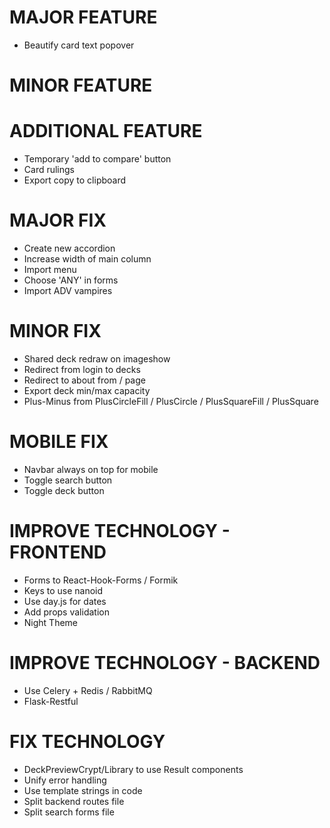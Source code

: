 # MAJOR FEATURE
* Beautify card text popover

# MINOR FEATURE

# ADDITIONAL FEATURE
* Temporary 'add to compare' button
* Card rulings
* Export copy to clipboard

# MAJOR FIX
* Create new accordion
* Increase width of main column
* Import menu
* Choose 'ANY' in forms
* Import ADV vampires

# MINOR FIX
* Shared deck redraw on imageshow
* Redirect from login to decks
* Redirect to about from / page
* Export deck min/max capacity
* Plus-Minus from PlusCircleFill / PlusCircle / PlusSquareFill / PlusSquare

# MOBILE FIX
* Navbar always on top for mobile
* Toggle search button
* Toggle deck button

# IMPROVE TECHNOLOGY - FRONTEND
* Forms to React-Hook-Forms / Formik
* Keys to use nanoid
* Use day.js for dates
* Add props validation
* Night Theme

# IMPROVE TECHNOLOGY - BACKEND
* Use Celery + Redis / RabbitMQ
* Flask-Restful

# FIX TECHNOLOGY
* DeckPreviewCrypt/Library to use Result components
* Unify error handling
* Use template strings in code
* Split backend routes file
* Split search forms file

